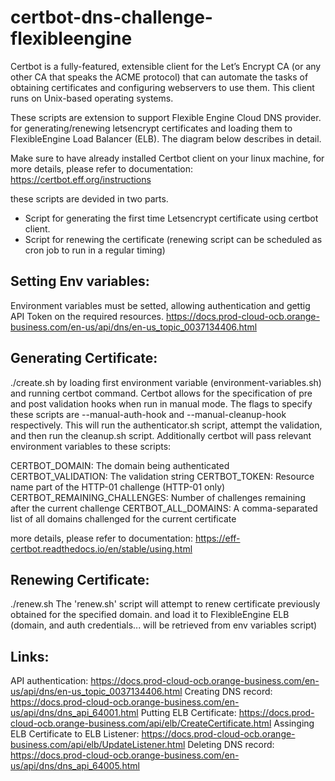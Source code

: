 # certbot-dns-challenge-flexibleengine
Certbot is a fully-featured, extensible client for the Let’s Encrypt CA (or any other CA that speaks the ACME protocol) that can automate the tasks of obtaining certificates and configuring webservers to use them. This client runs on Unix-based operating systems.

These scripts are extension to support Flexible Engine Cloud DNS provider. for generating/renewing letsencrypt certificates and loading them to FlexibleEngine Load Balancer (ELB).
The diagram below describes in detail.

Make sure to have already installed Certbot client on your linux machine,
for more details, please refer to documentation: https://certbot.eff.org/instructions

these scripts are devided in two parts.
- Script for generating the first time Letsencrypt certificate using certbot client.
- Script for renewing the certificate (renewing script can be scheduled as cron job to run in a regular timing)



## Setting Env variables:
Environment variables must be setted, allowing authentication and gettig API Token on the required resources.
https://docs.prod-cloud-ocb.orange-business.com/en-us/api/dns/en-us_topic_0037134406.html


## Generating Certificate:
./create.sh
by loading first environment variable (environment-variables.sh)
and running certbot command.
Certbot allows for the specification of pre and post validation hooks when run in manual mode. The flags to specify these scripts are --manual-auth-hook and --manual-cleanup-hook respectively.
This will run the authenticator.sh script, attempt the validation, and then run the cleanup.sh script. Additionally certbot will pass relevant environment variables to these scripts:

CERTBOT_DOMAIN: The domain being authenticated
CERTBOT_VALIDATION: The validation string
CERTBOT_TOKEN: Resource name part of the HTTP-01 challenge (HTTP-01 only)
CERTBOT_REMAINING_CHALLENGES: Number of challenges remaining after the current challenge
CERTBOT_ALL_DOMAINS: A comma-separated list of all domains challenged for the current certificate

more details, please refer to documentation: https://eff-certbot.readthedocs.io/en/stable/using.html


## Renewing Certificate:
./renew.sh
The 'renew.sh' script will attempt to renew certificate previously obtained for the specified domain. and load it to FlexibleEngine ELB
(domain, and auth credentials... will be retrieved from env variables script)


## Links:
API authentication: https://docs.prod-cloud-ocb.orange-business.com/en-us/api/dns/en-us_topic_0037134406.html
Creating DNS record: https://docs.prod-cloud-ocb.orange-business.com/en-us/api/dns/dns_api_64001.html
Putting ELB Certificate: https://docs.prod-cloud-ocb.orange-business.com/api/elb/CreateCertificate.html
Assinging ELB Certificate to ELB Listener: https://docs.prod-cloud-ocb.orange-business.com/api/elb/UpdateListener.html
Deleting DNS record: https://docs.prod-cloud-ocb.orange-business.com/en-us/api/dns/dns_api_64005.html
